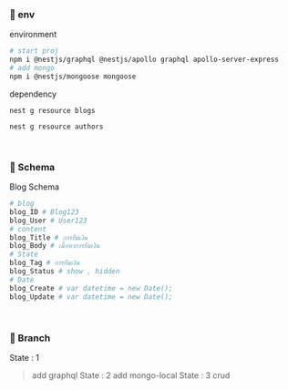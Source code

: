 ### 🐣 env

environment
```bash
# start proj
npm i @nestjs/graphql @nestjs/apollo graphql apollo-server-express
# add mongo
npm i @nestjs/mongoose mongoose
```

dependency
```
nest g resource blogs

nest g resource authors
```

</br>

### 🐣 Schema

Blog Schema
```bash
# blog
blog_ID # Blog123
blog_User # User123
# content
blog_Title # การยืมเงิน
blog_Body # เนื้อหาการยืมเงิน
# State
blog_Tag # การยืมเงิน
blog_Status # show , hidden
# Date
blog_Create # var datetime = new Date();
blog_Update # var datetime = new Date();
```

</br>

### 🍺 Branch

State : 1
> add graphql 
State : 2
> add mongo-local
State : 3
> crud 

